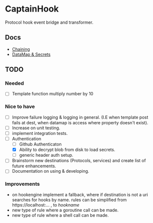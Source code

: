 # CaptainHook

Protocol hook event bridge and transformer. 

## Docs
 
- [Chaining](docs/chaining.md)
- [DataMap & Secrets](docs/DataMap.md)

## TODO

### Needed

- [ ] Template function multiply number by 10

### Nice to have 
- [ ] Improve failure logging & logging in general. (I.E when template post fails at dest, 
    when datamap is access where property doesn't exist). 
- [ ] Increase on unit testing.
- [ ] implement integration tests.
- [ ] Authentication 
    - [ ] Github Authenticaton
    - [X] Ability to decrypt blob from disk to load secrets. 
    - [ ] generic header auth setup. 
- [ ] Brainstorm new destinations (Protocols, services) and create list of future enhancements. 
- [ ] Documentation on using & developing.

### Improvements

- on hookengine implement a fallback, where if destination is not a uri searches for hooks by name. rules can be 
simplified from https://<span/>localhost:... , to _hookname_
- new type of rule where a goroutine call can be made.
- new type of rule where a shell call can be made. 
